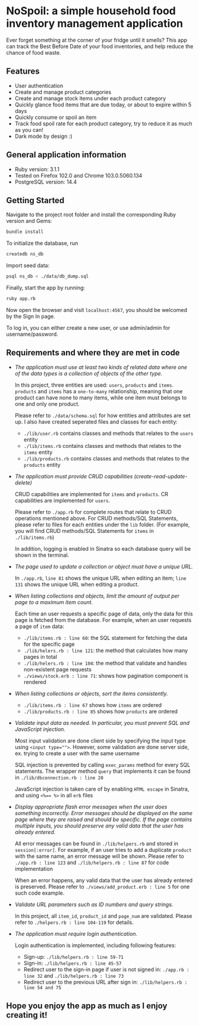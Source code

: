 # NoSpoil: a simple household food inventory management application
Ever forget something at the corner of your fridge until it smells? This app can track the Best Before Date of your food inventories, and help reduce the chance of food waste.

## Features
- User authentication
- Create and manage product categories
- Create and manage stock items under each product category
- Quickly glance food items that are due today, or about to expire within 5 days
- Quickly consume or spoil an item
- Track food spoil rate for each product category, try to reduce it as much as you can!
- Dark mode by design :)

## General application information
- Ruby version: 3.1.1
- Tested on Firefox 102.0 and Chrome 103.0.5060.134
- PostgreSQL version: 14.4

## Getting Started
Navigate to the project root folder and install the corresponding Ruby version and Gems:
```bash
bundle install
```

To initialize the database, run
```bash
createdb ns_db
```

Import seed data:
```bash
psql ns_db < ./data/db_dump.sql
```

Finally, start the app by running:
```bash
ruby app.rb
```
Now open the browser and visit `localhost:4567`, you should be welcomed by the Sign In page.

To log in, you can either create a new user, or use admin/admin for username/password.

## Requirements and where they are met in code
- *The application must use at least two kinds of related data where one of the data types is a collection of objects of the other type.*

  In this project, three entities are used: `users`, `products` and `items`. `products` and `items` has a `one-to-many` relationship, meaning that one product can have none to many items, while one item must belongs to one and only one product.

  Please refer to `./data/schema.sql` for how entities and attributes are set up. I also have created seperated files and classes for each entity:
  - `./lib/user.rb` contains classes and methods that relates to the `users` entity
  - `./lib/items.rb` contains classes and methods that relates to the `items` entity
  - `./lib/products.rb` contains classes and methods that relates to the `products` entity
- *The application must provide CRUD capabilities (create-read-update-delete)*

  CRUD capabilities are implemented for `items` and `products`. CR capabilities are implemented for `users`.

  Please refer to `./app.rb` for complete routes that relate to CRUD operations mentioned above. For CRUD methods/SQL Statements, please refer to files for each entities under the `lib` folder. (For example, you will find CRUD methods/SQL Statements for `items` in `./lib/items.rb`)

  In addition, logging is enabled in Sinatra so each database query will be shown in the terminal.

- *The page used to update a collection or object must have a unique URL.*

  In `./app.rb`, `line 81` shows the unique URL when editing an item; `line 131` shows the unique URL when editing a product.

- *When listing collections and objects, limit the amount of output per page to a maximum item count.*

  Each time an user requests a specific page of data, only the data for this page is fetched from the database. For example, when an user requests a page of `item` data:
  - `./lib/items.rb : line 60`: the SQL statement for fetching the data for the specific page
  - `./lib/helers.rb : line 121`: the method that calculates how many pages in total
  - `./lib/helers.rb : line 104`: the method that validate and handles non-existent page requests
  - `./views/stock.erb : line 71`: shows how pagination component is rendered

- *When listing collections or objects, sort the items consistently.*

  - `./lib/items.rb : line 67` shows how `items` are ordered
  - `./lib/products.rb : line 85` shows how `products` are ordered

- *Validate input data as needed. In particular, you must prevent SQL and JavaScript injection.*

  Most input validation are done client side by specifying the input type using `<input type="">`. However, some validation are done server side, ex. trying to create a user with the same username

  SQL injection is prevented by calling `exec_params` method for every SQL statements. The wrapper method `query` that implements it can be found in `./lib/dbconnection.rb : line 20`

  JavaScript injection is taken care of by enabling `HTML escape` in Sinatra, and using `<%== %>` in all `erb` files

- *Display appropriate flash error messages when the user does something incorrectly. Error messages should be displayed on the same page where they are raised and should be specific. If the page contains multiple inputs, you should preserve any valid data that the user has already entered.*

  All error messages can be found in `./lib/helpers.rb` and stored in `session[:error]`. For example, if an user tries to add a duplicate `product` with the same name, an error message will be shown. Please refer to `./app.rb : line 123` and `./lib/helpers.rb : line 87` for code implementation

  When an error happens, any valid data that the user has already entered is preserved. Please refer to `./views/add_product.erb : line 5` for one such code example.

- *Validate URL parameters such as ID numbers and query strings.*

  In this project, all `item_id`, `product_id` and `page_num` are validated. Please refer to `./helpers.rb : line 104-119` for details.

- *The application must require login authentication.*

  Login authentication is implemented, including following features:
  - Sign-up: `./lib/helpers.rb : line 59-71`
  - Sign-in: `./lib/helpers.rb : line 45-57`
  - Redirect user to the sign-in page if user is not signed in: `./app.rb : line 32` and `./lib/helpers.rb : line 73`
  - Redirect user to the previous URL after sign in: `./lib/helpers.rb : line 54 and 75`

## Hope you enjoy the app as much as I enjoy creating it!
